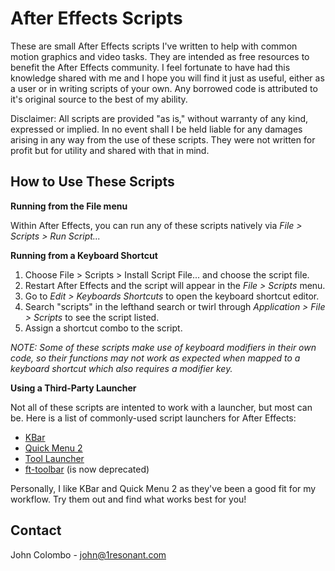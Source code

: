 # After Effects Scripts

These are small After Effects scripts I've written to help with common motion graphics and video tasks. They are intended as free resources to benefit the After Effects community. I feel fortunate to have had this knowledge shared with me and I hope you will find it just as useful, either as a user or in writing scripts of your own. Any borrowed code is attributed to it's original source to the best of my ability. 

Disclaimer: All scripts are provided "as is," without warranty of any kind, expressed or implied. In no event shall I be held liable for any damages arising in any way from the use of these scripts. They were not written for profit but for utility and shared with that in mind.

## How to Use These Scripts

**Running from the File menu**

Within After Effects, you can run any of these scripts natively via _File > Scripts > Run Script..._

**Running from a Keyboard Shortcut**

1. Choose File > Scripts > Install Script File... and choose the script file.
2. Restart After Effects and the script will appear in the _File > Scripts_ menu.
3. Go to _Edit > Keyboards Shortcuts_ to open the keyboard shortcut editor.
4. Search "scripts" in the lefthand search or twirl through _Application > File > Scripts_ to see the script listed.
5. Assign a shortcut combo to the script.

_NOTE: Some of these scripts make use of keyboard modifiers in their own code, so their functions may not work as expected when mapped to a keyboard shortcut which also requires a modifier key._

**Using a Third-Party Launcher**

Not all of these scripts are intented to work with a launcher, but most can be. Here is a list of commonly-used script launchers for After Effects:

  * [KBar](https://www.aescripts.com/kbar)
  * [Quick Menu 2](https://www.aescripts.com/quick-menu)
  * [Tool Launcher](https://www.aescripts.com/tool-launcher)
  * [ft-toolbar](https://www.aescripts.com/ft-toolbar) (is now deprecated)

Personally, I like KBar and Quick Menu 2 as they've been a good fit for my workflow. Try them out and find what works best for you!

## Contact

John Colombo - john@1resonant.com
